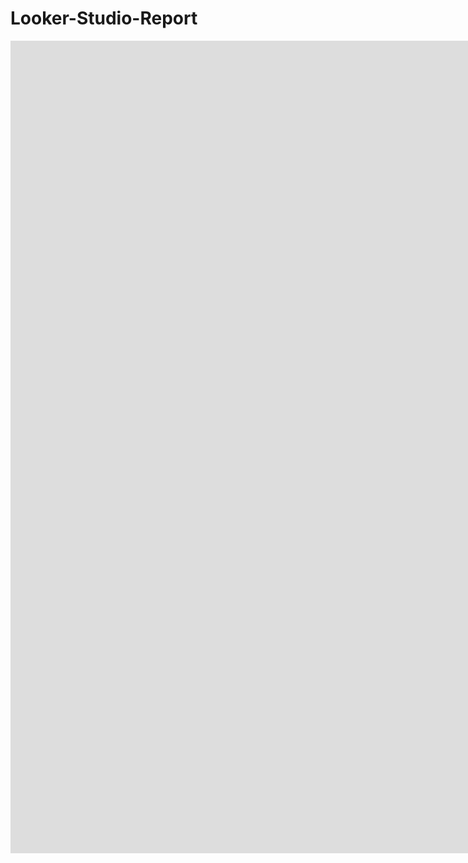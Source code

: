 # Looker-Studio-Report
<iframe width="2000" height="1300" src="https://lookerstudio.google.com/embed/reporting/56259d8b-a12d-4bc6-a210-375e222609ff/page/aH5yE" frameborder="0" style="border:0" allowfullscreen sandbox="allow-storage-access-by-user-activation allow-scripts allow-same-origin allow-popups allow-popups-to-escape-sandbox"></iframe>

